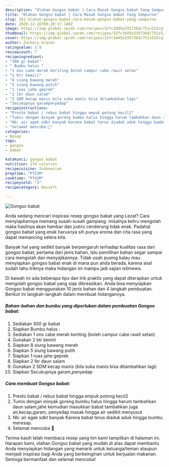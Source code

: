 ```yaml
---
description: "Olahan Gongso babat | Cara Masak Gongso babat Yang Sempurna"
title: "Olahan Gongso babat | Cara Masak Gongso babat Yang Sempurna"
slug: 161-olahan-gongso-babat-cara-masak-gongso-babat-yang-sempurna
date: 2020-12-16T09:20:17.140Z
image: https://img-global.cpcdn.com/recipes/32fc3d45e335736d/751x532cq70/gongso-babat-foto-resep-utama.jpg
thumbnail: https://img-global.cpcdn.com/recipes/32fc3d45e335736d/751x532cq70/gongso-babat-foto-resep-utama.jpg
cover: https://img-global.cpcdn.com/recipes/32fc3d45e335736d/751x532cq70/gongso-babat-foto-resep-utama.jpg
author: Zachary Graves
ratingvalue: 3.9
reviewcount: 7
recipeingredient:
- "300 gr babat"
- " Bumbu halus "
- "1 ons cabe merah keriting boleh campur cabe rawit setan"
- "2 btr kemiri"
- "8 siung bawang merah"
- "5 siung bawang putih"
- "1 ruas jahe geprek"
- "2 lbr daun salam"
- "2 SDM kecap manis bila suka manis bisa ditambahkan lagi"
- "Secukupnya garampenyedap"
recipeinstructions:
- "Presto babat / rebus babat hingga empuk potong kecil2"
- "Tumis dengan minyak goreng bumbu halus hingga harum tambahkan daun salam,jahe kemudian masukkan babat tambahkan juga air,kecap,garam, penyedap masak hingga air sedikit menyusut"
- "Nb: air agak sdkt banyak Karena babat terus diaduk aduk hingga bumbu meresap."
- "Selamat mencoba 🌺"
categories:
- Resep
tags:
- gongso
- babat

katakunci: gongso babat 
nutrition: 274 calories
recipecuisine: Indonesian
preptime: "PT22M"
cooktime: "PT42M"
recipeyield: "3"
recipecategory: Dessert

---
```



![Gongso babat](https://img-global.cpcdn.com/recipes/32fc3d45e335736d/751x532cq70/gongso-babat-foto-resep-utama.jpg)

Anda sedang mencari inspirasi resep gongso babat yang Lezat? Cara menyiapkannya memang susah-susah gampang. misalnya keliru mengolah maka hasilnya akan hambar dan justru cenderung tidak enak. Padahal gongso babat yang enak harusnya sih punya aroma dan cita rasa yang dapat memancing selera kita.



Banyak hal yang sedikit banyak berpengaruh terhadap kualitas rasa dari gongso babat, pertama dari jenis bahan, lalu pemilihan bahan segar sampai cara mengolah dan menyajikannya. Tidak usah pusing kalau mau menyiapkan gongso babat enak di mana pun anda berada, karena asal sudah tahu triknya maka hidangan ini mampu jadi sajian istimewa.


Di bawah ini ada beberapa tips dan trik praktis yang dapat diterapkan untuk mengolah gongso babat yang siap dikreasikan. Anda bisa menyiapkan Gongso babat menggunakan 10 jenis bahan dan 4 langkah pembuatan. Berikut ini langkah-langkah dalam membuat hidangannya.

<!--inarticleads1-->

##### Bahan-bahan dan bumbu yang diperlukan dalam pembuatan Gongso babat:

1. Sediakan 300 gr babat
1. Siapkan  Bumbu halus :
1. Sediakan 1 ons cabe merah keriting (boleh campur cabe rawit setan)
1. Gunakan 2 btr kemiri
1. Siapkan 8 siung bawang merah
1. Siapkan 5 siung bawang putih
1. Siapkan 1 ruas jahe geprek
1. Siapkan 2 lbr daun salam
1. Gunakan 2 SDM kecap manis (bila suka manis bisa ditambahkan lagi)
1. Siapkan Secukupnya garam,penyedap




<!--inarticleads2-->

##### Cara membuat Gongso babat:

1. Presto babat / rebus babat hingga empuk potong kecil2
1. Tumis dengan minyak goreng bumbu halus hingga harum tambahkan daun salam,jahe kemudian masukkan babat tambahkan juga air,kecap,garam, penyedap masak hingga air sedikit menyusut
1. Nb: air agak sdkt banyak Karena babat terus diaduk aduk hingga bumbu meresap.
1. Selamat mencoba 🌺




Terima kasih telah membaca resep yang tim kami tampilkan di halaman ini. Harapan kami, olahan Gongso babat yang mudah di atas dapat membantu Anda menyiapkan hidangan yang menarik untuk keluarga/teman ataupun menjadi inspirasi bagi Anda yang berkeinginan untuk berjualan makanan. Semoga bermanfaat dan selamat mencoba!
